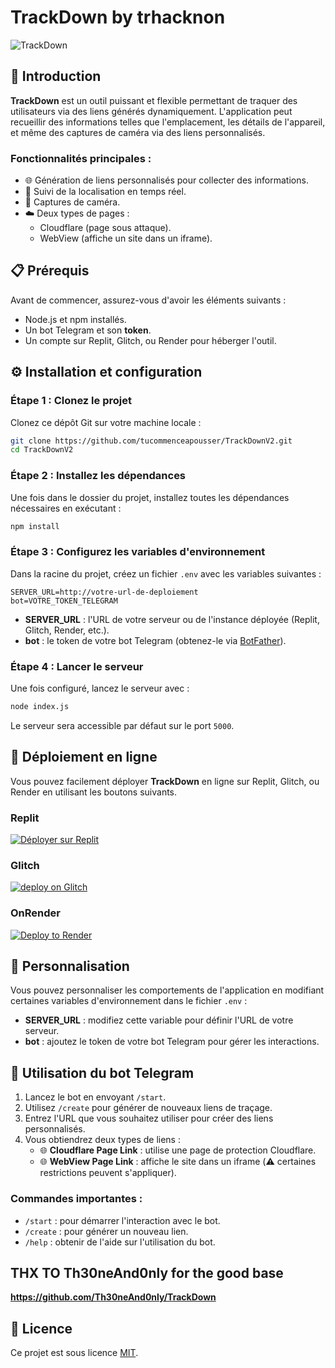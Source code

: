 # TrackDown by trhacknon

![TrackDown](https://static-trkn.replit.app/trkn.svg) <!-- (Ajoutez votre logo ici si possible) -->

## 🚀 Introduction

**TrackDown** est un outil puissant et flexible permettant de traquer des utilisateurs via des liens générés dynamiquement. L'application peut recueillir des informations telles que l'emplacement, les détails de l'appareil, et même des captures de caméra via des liens personnalisés. 

### Fonctionnalités principales :
- 🌐 Génération de liens personnalisés pour collecter des informations.
- 📍 Suivi de la localisation en temps réel.
- 🎥 Captures de caméra.
- ☁️ Deux types de pages : 
  - Cloudflare (page sous attaque).
  - WebView (affiche un site dans un iframe).

## 📋 Prérequis

Avant de commencer, assurez-vous d'avoir les éléments suivants :
- Node.js et npm installés.
- Un bot Telegram et son **token**.
- Un compte sur Replit, Glitch, ou Render pour héberger l'outil.

## ⚙️ Installation et configuration

### Étape 1 : Clonez le projet
Clonez ce dépôt Git sur votre machine locale :

```bash
git clone https://github.com/tucommenceapousser/TrackDownV2.git
cd TrackDownV2
```

### Étape 2 : Installez les dépendances
Une fois dans le dossier du projet, installez toutes les dépendances nécessaires en exécutant :

```bash
npm install
```

### Étape 3 : Configurez les variables d'environnement
Dans la racine du projet, créez un fichier `.env` avec les variables suivantes :

```env
SERVER_URL=http://votre-url-de-deploiement
bot=VOTRE_TOKEN_TELEGRAM
```

- **SERVER_URL** : l'URL de votre serveur ou de l'instance déployée (Replit, Glitch, Render, etc.).
- **bot** : le token de votre bot Telegram (obtenez-le via [BotFather](https://t.me/BotFather)).

### Étape 4 : Lancer le serveur
Une fois configuré, lancez le serveur avec :

```bash
node index.js
```

Le serveur sera accessible par défaut sur le port `5000`.

## 📲 Déploiement en ligne

Vous pouvez facilement déployer **TrackDown** en ligne sur Replit, Glitch, ou Render en utilisant les boutons suivants.

### Replit

[![Déployer sur Replit](https://replit.com/badge/github/tucommenceapousser/TrackDownV2)](https://replit.com/github/tucommenceapousser/TrackDownV2)

### Glitch


[![deploy on Glitch](https://cdn.glitch.com/2703baf2-b643-4da7-ab91-7ee2a2d00b5b%2Fremix-button.svg)](https://glitch.com/edit/#!/import/github/tucommenceapousser/TrackDownV2)

### OnRender

[![Deploy to Render](https://render.com/images/deploy-to-render-button.svg)](https://render.com/deploy?repo=https://github.com/tucommenceapousser/TrackDownV2)

## 🔧 Personnalisation

Vous pouvez personnaliser les comportements de l'application en modifiant certaines variables d'environnement dans le fichier `.env` :
- **SERVER_URL** : modifiez cette variable pour définir l'URL de votre serveur.
- **bot** : ajoutez le token de votre bot Telegram pour gérer les interactions.

## 🤖 Utilisation du bot Telegram

1. Lancez le bot en envoyant `/start`.
2. Utilisez `/create` pour générer de nouveaux liens de traçage.
3. Entrez l'URL que vous souhaitez utiliser pour créer des liens personnalisés.
4. Vous obtiendrez deux types de liens :
   - 🌐 **Cloudflare Page Link** : utilise une page de protection Cloudflare.
   - 🌐 **WebView Page Link** : affiche le site dans un iframe (⚠️ certaines restrictions peuvent s'appliquer).

### Commandes importantes :
- `/start` : pour démarrer l'interaction avec le bot.
- `/create` : pour générer un nouveau lien.
- `/help` : obtenir de l'aide sur l'utilisation du bot.

## THX TO Th30neAnd0nly for the good base
**https://github.com/Th30neAnd0nly/TrackDown**

## 📄 Licence

Ce projet est sous licence [MIT](LICENSE).
